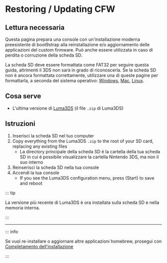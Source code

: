 # Restoring / Updating CFW

## Lettura necessaria

Questa pagina prepara una console con un'installazione moderna preesistente di boot9strap alla reinstallazione e/o aggiornamento delle applicazioni del custom firmware. Può anche essere utilizzata in caso di perdita o corruzione della scheda SD.

La scheda SD deve essere formattata come FAT32 per seguire questa guida, altrimenti il 3DS non sarà in grado di riconoscerla. Se la scheda SD non è ancora formattata correttamente, utilizzare una di queste pagine per formattarla, a seconda del sistema operativo: [Windows](formatting-sd-\(windows\)), [Mac](formatting-sd-\(mac\)), [Linux](formatting-sd-\(linux\)).

## Cosa serve

- L'ultima versione di [Luma3DS](https://github.com/LumaTeam/Luma3DS/releases/latest) (il file `.zip` di Luma3DS)

## Istruzioni

1. Inserisci la scheda SD nel tuo computer
2. Copy everything from the Luma3DS `.zip` to the root of your SD card, replacing any existing files
   - La directory principale della scheda SD è la cartella della tua scheda SD in cui è possibile visualizzare la cartella Nintendo 3DS, ma non il suo interno
3. Reinserisci la scheda SD nella tua console
4. Accendi la tua console
   - If you see the Luma3DS configuration menu, press (Start) to save and reboot

::: tip

La versione più recente di Luma3DS è ora installata sulla scheda SD e nella memoria interna.

:::

___

::: info

Se vuoi re-installare o aggiornare altre applicazioni homebrew, prosegui con [Completamento dell'installazione](finalizing-setup)

:::
